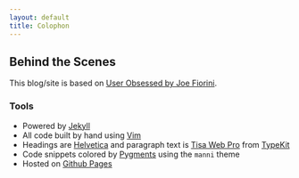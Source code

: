 ```yaml
---
layout: default
title: Colophon
---
```


## Behind the Scenes

This blog/site is based on [User Obsessed by Joe Fiorini][usero].

### Tools

- Powered by [Jekyll][]
- All code built by hand using [Vim][]
- Headings are [Helvetica][] and paragraph text is [Tisa Web Pro][tisa] from [TypeKit][]
- Code snippets colored by [Pygments][] using the `manni` theme
- Hosted on [Github Pages][github]

[usero]: https://github.com/joefiorini/userobsessed 
[tisa]: http://typekit.com/fonts/ff-tisa-web-pro
[TypeKit]: http://typekit.com/
[Helvetica]: http://www.helveticafilm.com/
[Pygments]: http://pygments.org/
[Scrivener]: http://www.literatureandlatte.com/scrivener.php
[Notesy]: http://notesy-app.com/
[nebulous]: http://nebulousapps.net/notes.html
[Vim]: http://www.vim.org
[icons]: http://www1p.istockphoto.com/stock-illustration-15970825-mobilicious-people-icons.php
[Jekyll]: http://www.jekyllrb.com
[github]: http://pages.github.com
